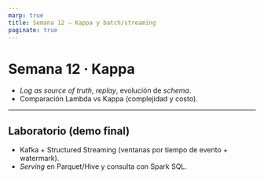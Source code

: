 ```yaml
---
marp: true
title: Semana 12 — Kappa y batch/streaming
paginate: true
---
```

# Semana 12 · Kappa
- *Log as source of truth*, *replay*, evolución de *schema*.
- Comparación Lambda vs Kappa (complejidad y costo).

---
## Laboratorio (demo final)
- Kafka + Structured Streaming (ventanas por tiempo de evento + watermark).
- *Serving* en Parquet/Hive y consulta con Spark SQL.

